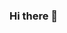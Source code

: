 ### Hi there 👋

<!--
**Ortiz10101/Ortiz10101** is a ✨ _special_ ✨ repository because its `README.md` (this file) appears on your GitHub profile.

Here are some ideas to get you started:

- 🔭 I’m currently working on Backend develepment, arduino and ESP32 projects.
- 🌱 I’m currently learning design patterns, frontend development. 
- 👯 I’m looking to collaborate on Arduino projects, backend development.
- 🤔 I’m looking for help with Angular development
- 💬 Ask me about electronics, Backend, mechatronics.
- 📫 How to reach me: ortizlj10101@gmail.com
- 😄 Pronouns: he/him
- ⚡ Fun fact: my codes XD
-->
